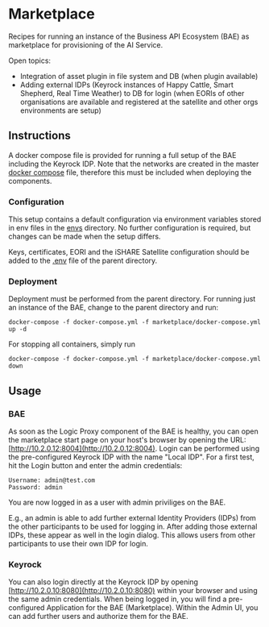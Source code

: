 # Marketplace

Recipes for running an instance of the Business API Ecosystem (BAE) as marketplace for provisioning of the AI Service.

Open topics:

* Integration of asset plugin in file system and DB (when plugin available)
* Adding external IDPs (Keyrock instances of Happy Cattle, Smart Shepherd, Real Time Weather) to DB for 
  login (when EORIs of other organisations are available and registered at the 
  satellite and other orgs environments are setup)


## Instructions

A docker compose file is provided for running a full setup of the BAE including the Keyrock IDP. 
Note that the networks are created in the master [docker compose](../docker-compose.yml) file, therefore 
this must be included when deploying the components.


### Configuration

This setup contains a default configuration via environment variables stored in env files in the 
[envs](./envs) directory. No further configuration is required, but changes can be made when the 
setup differs.

Keys, certificates, EORI and the iSHARE Satellite configuration should be added to the 
[.env](../env) file of the parent directory.


### Deployment

Deployment must be performed from the parent directory. For running just an instance of the BAE, 
change to the parent directory and run:

```shell
docker-compose -f docker-compose.yml -f marketplace/docker-compose.yml up -d
```

For stopping all containers, simply run
```shell
docker-compose -f docker-compose.yml -f marketplace/docker-compose.yml down
```





## Usage

### BAE

As soon as the Logic Proxy component of the BAE is healthy, you can open the marketplace start page 
on your host's browser by opening the URL: [http://10.2.0.12:8004](http://10.2.0.12:8004). 
Login can be performed using the pre-configured Keyrock IDP with the name "Local IDP". 
For a first test, hit the Login button and
enter the admin credentials:
```
Username: admin@test.com
Password: admin
```
You are now logged in as a user with admin priviliges on the BAE. 

E.g., an admin is able to add 
further external Identity Providers (IDPs) from the other participants to be used for logging in. After 
adding those external IDPs, these appear as well in the login dialog. This allows users from other participants 
to use their own IDP for login.



### Keyrock

You can also login directly at the Keyrock IDP by opening [http://10.2.0.10:8080](http://10.2.0.10:8080) 
within your browser and using the same admin credentials. When being logged in, you will find a pre-configured 
Application for the BAE (Marketplace). Within the Admin UI, you can add further users and authorize them for 
the BAE.

